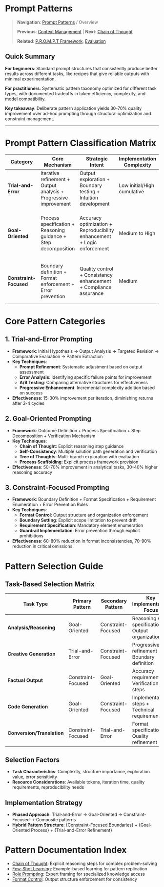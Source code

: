 # Prompt Patterns

> **Navigation**: [Prompt Patterns](../prompt_patterns) / Overview
> 
> **Previous**: [Context Management](../fundamentals/context_management.md) | **Next**: [Chain of Thought](./chain_of_thought.md)
> 
> **Related**: [P.R.O.M.P.T Framework](../fundamentals/prompt_framework.md), [Evaluation](../fundamentals/evaluation.md)

## Quick Summary
**For beginners**: Standard prompt structures that consistently produce better results across different tasks, like recipes that give reliable outputs with minimal experimentation.

**For practitioners**: Systematic pattern taxonomy optimized for different task types, with documented tradeoffs in token efficiency, complexity, and model compatibility.

**Key takeaway**: Deliberate pattern application yields 30-70% quality improvement over ad-hoc prompting through structural optimization and constraint management.

---

# Prompt Pattern Classification Matrix

| Category | Core Mechanism | Strategic Intent | Implementation Complexity | Token Efficiency | Example Patterns |
|----------|----------------|------------------|---------------------------|------------------|------------------|
| **Trial-and-Error** | Iterative refinement + Output analysis + Progressive improvement | Output exploration + Boundary testing + Intuition development | Low initial/High cumulative | Variable (improves with iteration) | Prompt refinement + Error analysis + Progressive enhancement + A/B testing |
| **Goal-Oriented** | Process specification + Reasoning guidance + Step decomposition | Accuracy optimization + Reproducibility enhancement + Logic enforcement | Medium to High | Medium (additional instruction overhead) | [Chain of Thought](./chain_of_thought.md) + Self-consistency + Tree of thoughts + Process scaffolding |
| **Constraint-Focused** | Boundary definition + Format enforcement + Error prevention | Quality control + Consistency enhancement + Compliance assurance | Medium | High (explicit constraints reduce correction needs) | [Format Control](./format_control.md) + Boundary setting + Requirement specification + Guardrail implementation |

# Core Pattern Categories

## 1. Trial-and-Error Prompting
- **Framework**: Initial Hypothesis → Output Analysis → Targeted Revision → Comparative Evaluation → Pattern Extraction
- **Key Techniques**:
  - **Prompt Refinement**: Systematic adjustment based on output assessment
  - **Error Analysis**: Identifying specific failure points for improvement
  - **A/B Testing**: Comparing alternative structures for effectiveness
  - **Progressive Enhancement**: Incremental complexity addition based on success
- **Effectiveness**: 15-30% improvement per iteration, diminishing returns after 3-4 cycles

## 2. Goal-Oriented Prompting
- **Framework**: Outcome Definition + Process Specification + Step Decomposition + Verification Mechanism
- **Key Techniques**:
  - **Chain of Thought**: Explicit reasoning step guidance
  - **Self-Consistency**: Multiple solution path generation and verification
  - **Tree of Thoughts**: Multi-branch exploration with evaluation
  - **Process Scaffolding**: Explicit process framework provision
- **Effectiveness**: 50-70% improvement in analytical tasks, 30-40% higher reasoning accuracy

## 3. Constraint-Focused Prompting
- **Framework**: Boundary Definition + Format Specification + Requirement Enumeration + Error Prevention Rules
- **Key Techniques**:
  - **Format Control**: Output structure and organization enforcement
  - **Boundary Setting**: Explicit scope limitation to prevent drift
  - **Requirement Specification**: Mandatory element enumeration
  - **Guardrail Implementation**: Error prevention through explicit prohibitions
- **Effectiveness**: 60-80% reduction in format inconsistencies, 70-90% reduction in critical omissions

# Pattern Selection Guide

## Task-Based Selection Matrix
| Task Type | Primary Pattern | Secondary Pattern | Key Implementation Focus |
|-----------|----------------|-------------------|--------------------------|
| **Analysis/Reasoning** | Goal-Oriented | Constraint-Focused | Reasoning step specification + Output organization |
| **Creative Generation** | Trial-and-Error | Constraint-Focused | Progressive refinement + Boundary definition |
| **Factual Output** | Constraint-Focused | Goal-Oriented | Accuracy requirements + Verification steps |
| **Code Generation** | Goal-Oriented | Constraint-Focused | Implementation steps + Technical requirements |
| **Conversion/Translation** | Constraint-Focused | Trial-and-Error | Format specification + Quality refinement |

## Selection Factors
- **Task Characteristics**: Complexity, structure importance, exploration value, error sensitivity
- **Resource Considerations**: Available tokens, iteration time, quality requirements, reproducibility needs

## Implementation Strategy
- **Phased Approach**: Trial-and-Error → Goal-Oriented → Constraint-Focused → Composite patterns
- **Hybrid Pattern Structure**: {Constraint-Focused Boundaries} + {Goal-Oriented Process} + {Trial-and-Error Refinement}

# Pattern Documentation Index
- [Chain of Thought](./chain_of_thought.md): Explicit reasoning steps for complex problem-solving
- [Few-Shot Learning](./few_shot.md): Example-based learning for pattern replication
- [Role Prompting](./role_prompting.md): Expert framing for specialized knowledge access
- [Format Control](./format_control.md): Output structure enforcement for consistency